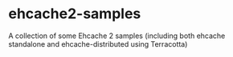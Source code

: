 # ehcache2-samples
A collection of some Ehcache 2 samples (including both ehcache standalone and ehcache-distributed using Terracotta)
